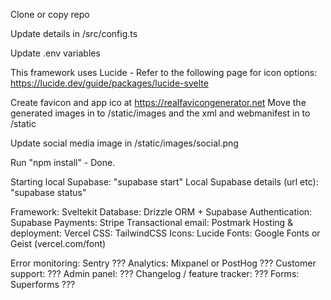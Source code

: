 Clone or copy repo

Update details in /src/config.ts

Update .env variables

This framework uses Lucide - Refer to the following page for icon options:
https://lucide.dev/guide/packages/lucide-svelte

Create favicon and app ico at https://realfavicongenerator.net
Move the generated images in to /static/images and the xml and webmanifest in to /static

Update social media image in /static/images/social.png

Run "npm install" - Done.

Starting local Supabase: "supabase start"
Local Supabase details (url etc): "supabase status"

Framework: Sveltekit
Database: Drizzle ORM + Supabase
Authentication: Supabase
Payments: Stripe
Transactional email: Postmark
Hosting & deployment: Vercel
CSS: TailwindCSS
Icons: Lucide
Fonts: Google Fonts or Geist (vercel.com/font)

Error monitoring: Sentry ???
Analytics: Mixpanel or PostHog ???
Customer support: ???
Admin panel: ???
Changelog / feature tracker: ???
Forms: Superforms ???
